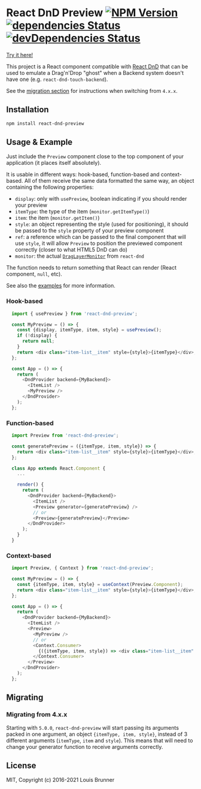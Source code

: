 # React DnD Preview [![NPM Version][npm-image]][npm-url] [![dependencies Status][deps-image]][deps-url] [![devDependencies Status][deps-dev-image]][deps-dev-url]

[Try it here!](https://louisbrunner.github.io/dnd-multi-backend/examples/react-dnd-preview.html)

This project is a React component compatible with [React DnD](https://github.com/react-dnd/react-dnd) that can be used to emulate a Drag'n'Drop "ghost" when a Backend system doesn't have one (e.g. `react-dnd-touch-backend`).

See the [migration section](#migrating) for instructions when switching from `4.x.x`.

## Installation

```sh
npm install react-dnd-preview
```

## Usage & Example

Just include the `Preview` component close to the top component of your application (it places itself absolutely).

It is usable in different ways: hook-based, function-based and context-based.
All of them receive the same data formatted the same way, an object containing the following properties:

 - `display`: only with `usePreview`, boolean indicating if you should render your preview
 - `itemType`: the type of the item (`monitor.getItemType()`)
 - `item`: the item (`monitor.getItem()`)
 - `style`: an object representing the style (used for positioning), it should be passed to the `style` property of your preview component
 - `ref`: a reference which can be passed to the final component that will use `style`, it will allow `Preview` to position the previewed component correctly (closer to what HTML5 DnD can do)
 - `monitor`: the actual [`DragLayerMonitor`](https://react-dnd.github.io/react-dnd/docs/api/drag-layer-monitor) from `react-dnd`

The function needs to return something that React can render (React component, `null`, etc).

See also the [examples](examples/) for more information.

### Hook-based

```js
  import { usePreview } from 'react-dnd-preview';

  const MyPreview = () => {
    const {display, itemType, item, style} = usePreview();
    if (!display) {
      return null;
    }
    return <div class="item-list__item" style={style}>{itemType}</div>;
  };

  const App = () => {
    return (
      <DndProvider backend={MyBackend}>
        <ItemList />
        <MyPreview />
      </DndProvider>
    );
  };
```

### Function-based

```js
  import Preview from 'react-dnd-preview';

  const generatePreview = ({itemType, item, style}) => {
    return <div class="item-list__item" style={style}>{itemType}</div>;
  };

  class App extends React.Component {
    ...

    render() {
      return (
        <DndProvider backend={MyBackend}>
          <ItemList />
          <Preview generator={generatePreview} />
          // or
          <Preview>{generatePreview}</Preview>
        </DndProvider>
      );
    }
  }
```

### Context-based

```js
  import Preview, { Context } from 'react-dnd-preview';

  const MyPreview = () => {
    const {itemType, item, style} = useContext(Preview.Component);
    return <div class="item-list__item" style={style}>{itemType}</div>;
  };

  const App = () => {
    return (
      <DndProvider backend={MyBackend}>
        <ItemList />
        <Preview>
          <MyPreview />
          // or
          <Context.Consumer>
            {({itemType, item, style}) => <div class="item-list__item" style={style}>{itemType}</div>}
          </Context.Consumer>
        </Preview>
      </DndProvider>
    );
  };
```


## Migrating

### Migrating from 4.x.x

Starting with `5.0.0`, `react-dnd-preview` will start passing its arguments packed in one argument, an object `{itemType, item, style}`, instead of 3 different arguments (`itemType`, `item` and `style`). This means that will need to change your generator function to receive arguments correctly.

## License

MIT, Copyright (c) 2016-2021 Louis Brunner



[npm-image]: https://img.shields.io/npm/v/react-dnd-preview.svg
[npm-url]: https://npmjs.org/package/react-dnd-preview
[deps-image]: https://david-dm.org/louisbrunner/react-dnd-preview/status.svg
[deps-url]: https://david-dm.org/louisbrunner/react-dnd-preview
[deps-dev-image]: https://david-dm.org/louisbrunner/react-dnd-preview/dev-status.svg
[deps-dev-url]: https://david-dm.org/louisbrunner/react-dnd-preview?type=dev
